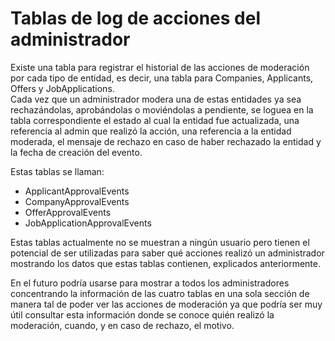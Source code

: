 # Tablas de log de acciones del administrador

Existe una tabla para registrar el historial de las acciones de moderación por cada tipo de entidad,
es decir, una tabla para Companies, Applicants, Offers y JobApplications.  
Cada vez que un administrador modera una de estas entidades ya sea rechazándolas, 
aprobándolas o moviéndolas a pendiente, se loguea en la tabla correspondiente el estado
al cual la entidad fue actualizada, una referencia al admin que realizó la acción,
una referencia a la entidad moderada, el mensaje de rechazo en caso de haber rechazado 
la entidad y la fecha de creación del evento.

Estas tablas se llaman:
 * ApplicantApprovalEvents
 * CompanyApprovalEvents
 * OfferApprovalEvents
 * JobApplicationApprovalEvents

Estas tablas actualmente no se muestran a ningún usuario pero tienen el
potencial de ser utilizadas para saber qué acciones realizó un administrador mostrando 
los datos que estas tablas contienen, explicados anteriormente.  

En el futuro podría usarse para mostrar a todos los administradores concentrando 
la información de las cuatro tablas en una sola sección de manera tal de poder ver 
las acciones de moderación ya que podría ser muy útil consultar esta
información donde se conoce quién realizó la moderación, cuando, y en caso de 
rechazo, el motivo.
